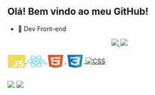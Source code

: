 ## Olá! Bem vindo ao meu GitHub!



- 🌱 Dev Front-end

    
 


<div align="center">
  <a href="https://github.com/Robertatlima">
  <img height="160em" src="https://github-readme-stats.vercel.app/api?username=Robertatlima&show_icons=true&theme=dracula&include_all_commits=true&count_private=true"/>
  <img height="160em" src="https://github-readme-stats.vercel.app/api/top-langs/?username=Robertatlima&layout=compact&langs_count=7&theme=dracula"/>
</div>
 <div style="display: inline_block"><br>
  <img align="center" alt="Js" height="30" width="40" src="https://raw.githubusercontent.com/devicons/devicon/master/icons/javascript/javascript-plain.svg">
  <img align="center" alt="React" height="30" width="40" src="https://raw.githubusercontent.com/devicons/devicon/master/icons/react/react-original.svg">
  <img align="center" alt="HTML" height="30" width="40" src="https://raw.githubusercontent.com/devicons/devicon/master/icons/html5/html5-original.svg">
  <img align="center" alt="CSS" height="30" width="40" src="https://raw.githubusercontent.com/devicons/devicon/master/icons/css3/css3-original.svg">
<img align="center" alt="CSS" height="30" width="40" src="https://cdn.jsdelivr.net/gh/devicons/devicon/icons/nodejs/nodejs-original.svg">
</div>
 
  ##
 
<div> 

  <a href = "mailto:robertataisaa@gmail.com"><img src="https://img.shields.io/badge/-Gmail-%23333?style=for-the-badge&logo=gmail&logoColor=white" target="_blank"></a>
  <a href="https://www.linkedin.com/in/robertatlima/" target="_blank"><img src="https://img.shields.io/badge/-LinkedIn-%230077B5?style=for-the-badge&logo=linkedin&logoColor=white" target="_blank"></a> 
 
<!--   ![Snake animation](https://github.com/robertatlima/robertatlima/blob/output/github-contribution-grid-snake.svg) -->
 
</div>
